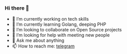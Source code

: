 ### Hi there 👋

<!--
**ohDaddyPlease/ohDaddyPlease** is a ✨ _special_ ✨ repository because its `README.md` (this file) appears on your GitHub profile.
Here are some ideas to get you started:
-->

- 🔭 I’m currently working on tech skills
- 🌱 I’m currently learning Golang, deeping PHP
- 👯 I’m looking to collaborate on Open Source projects
- 🤔 I’m looking for help with meeting new people
- 💬 Ask me about anything
- 📫 How to reach me: [telegram](https://t.me/sergiusnovikov)
<!--
- 😄 Pronouns: ...
- ⚡ Fun fact: ...
-->
